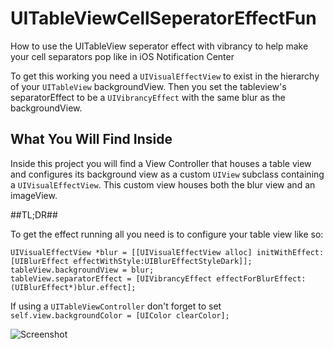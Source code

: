# UITableViewCellSeperatorEffectFun

How to use the UITableView seperator effect with vibrancy to help make your cell separators pop like in iOS Notification Center

To get this working you need a `UIVisualEffectView` to exist in the hierarchy of your `UITableView` backgroundView.
Then you set the tableview's separatorEffect to be a `UIVibrancyEffect` with the same blur as the backgroundView.

## What You Will Find Inside

Inside this project you will find a View Controller that houses a table view and configures its background view
as a custom `UIView` subclass containing a `UIVisualEffectView`. This custom view houses both the blur view and
an imageView.

##TL;DR##

To get the effect running all you need is to configure your table view like so:

    UIVisualEffectView *blur = [[UIVisualEffectView alloc] initWithEffect:[UIBlurEffect effectWithStyle:UIBlurEffectStyleDark]];
    tableView.backgroundView = blur;
    tableView.separatorEffect = [UIVibrancyEffect effectForBlurEffect:(UIBlurEffect*)blur.effect];
    
If using a `UITableViewController` don't forget to set `self.view.backgroundColor = [UIColor clearColor];`

![Screenshot](screenshot.png "Vibrant Seperators")

